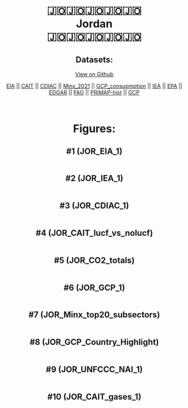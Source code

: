 
<center>
<h1 align="center">
🇯🇴🇯🇴🇯🇴🇯🇴🇯🇴
<br>
Jordan
<br>
🇯🇴🇯🇴🇯🇴🇯🇴🇯🇴
</h1>
<h2>Datasets:</h2>
<p><a href="https://github.com/dquintani/GreenhouseData/tree/master/country_data/JOR_Jordan/data">View on Github</a>
<br></p><p><a href="data/JOR_EIA.csv">EIA</a> || <a href="data/JOR_CAIT.csv">CAIT</a> || <a href="data/JOR_CDIAC.csv">CDIAC</a> || <a href="data/JOR_Minx_2021.csv">Minx_2021</a> || <a href="data/JOR_GCP_consupmption.csv">GCP_consupmption</a> || <a href="data/JOR_IEA.csv">IEA</a> || <a href="data/JOR_EPA.csv">EPA</a> || <a href="data/JOR_EDGAR.csv">EDGAR</a> || <a href="data/JOR_FAO.csv">FAO</a> || <a href="data/JOR_PRIMAP-hist.csv">PRIMAP-hist</a> || <a href="data/JOR_GCP.csv">GCP</a></p><p><br></p>
<h1>Figures:</h1><h2>#1 (JOR_EIA_1)</h2>
<p><img alt="" src="figures/JOR_EIA_1.png" /></p><h2>#2 (JOR_IEA_1)</h2>
<p><img alt="" src="figures/JOR_IEA_1.png" /></p><h2>#3 (JOR_CDIAC_1)</h2>
<p><img alt="" src="figures/JOR_CDIAC_1.png" /></p><h2>#4 (JOR_CAIT_lucf_vs_nolucf)</h2>
<p><img alt="" src="figures/JOR_CAIT_lucf_vs_nolucf.png" /></p><h2>#5 (JOR_CO2_totals)</h2>
<p><img alt="" src="figures/JOR_CO2_totals.png" /></p><h2>#6 (JOR_GCP_1)</h2>
<p><img alt="" src="figures/JOR_GCP_1.png" /></p><h2>#7 (JOR_Minx_top20_subsectors)</h2>
<p><img alt="" src="figures/JOR_Minx_top20_subsectors.png" /></p><h2>#8 (JOR_GCP_Country_Highlight)</h2>
<p><img alt="" src="figures/JOR_GCP_Country_Highlight.png" /></p><h2>#9 (JOR_UNFCCC_NAI_1)</h2>
<p><img alt="" src="figures/JOR_UNFCCC_NAI_1.png" /></p><h2>#10 (JOR_CAIT_gases_1)</h2>
<p><img alt="" src="figures/JOR_CAIT_gases_1.png" /></p>